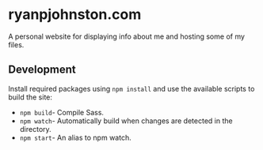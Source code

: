 # ryanpjohnston.com

A personal website for displaying info about me and hosting some of my files.

## Development

Install required packages using ```npm install``` and use the available scripts to build the site:

* ```npm build```- Compile Sass.
* ```npm watch```- Automatically build when changes are detected in the directory.
* ```npm start```- An alias to npm watch.
